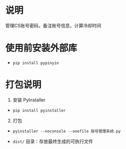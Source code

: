 # 说明

管理CS账号密码，备注账号信息，计算冷却时间

# 使用前安装外部库

- `pip install pypinyin`

# 打包说明

1. 安装 PyInstaller

- `pip install pyinstaller`

2. 打包

- `pyinstaller --noconsole --onefile 账号管理系统.py`

- `dist/` 目录：存放最终生成的可执行文件